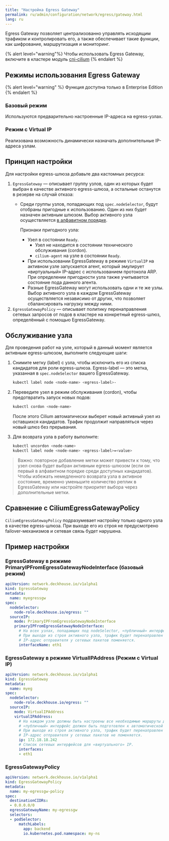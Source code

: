 ```yaml
---
title: "Настройка Egress Gateway"
permalink: ru/admin/configuration/network/egress/gateway.html
lang: ru
---
```


Egress Gateway позволяет централизованно управлять исходящим трафиком и контролировать его, а также обеспечивает такие функции, как шифрование, маршрутизация и мониторинг.

{% alert level="warning"%}
Чтобы использовать Egress Gateway, включите в кластере модуль [cni-cilium](../../reference/mc/cni-cilium/)
{% endalert %}

<!-- Перенесено с небольшими доработками из https://deckhouse.ru/products/kubernetes-platform/documentation/latest/modules/cni-cilium/#%D0%B8%D1%81%D0%BF%D0%BE%D0%BB%D1%8C%D0%B7%D0%BE%D0%B2%D0%B0%D0%BD%D0%B8%D0%B5-egress-gateway -->

## Режимы использования Egress Gateway

{% alert level="warning" %}
Функция доступна только в Enterprise Edition
{% endalert %}

### Базовый режим

Используются предварительно настроенные IP-адреса на egress-узлах.

<div data-presentation="../../../../presentations/cni-cilium/egressgateway_base_ru.pdf"></div>
<!--- Source: https://docs.google.com/presentation/d/12l4w9ZS3Hpax1B7eOptm2dQX55VVAFzRTtyihw4Ie0c/ --->

### Режим с Virtual IP

Реализована возможность динамически назначать дополнительные IP-адреса узлам.

<div data-presentation="../../../../presentations/cni-cilium/egressgateway_virtualip_ru.pdf"></div>
<!--- Source: https://docs.google.com/presentation/d/1tmhbydjpCwhNVist9RT6jzO1CMpc-G1I7rczmdLzV8E/ --->

<!-- Перенесено с небольшими доработками из https://deckhouse.ru/products/kubernetes-platform/documentation/latest/modules/cni-cilium/examples.html#egress-gateway -->

## Принцип настройки

Для настройки egress-шлюза добавьте два кастомных ресурса:

1. `EgressGateway` — описывает группу узлов, один из которых будет выбран в качестве активного egress-шлюза, а остальные останутся в резерве на случай отказа:
   - Среди группы узлов, попадающих под `spec.nodeSelector`, будут отобраны пригодные к использованию. Один из них будет назначен активным шлюзом. Выбор активного узла осуществляется [в алфавитном порядке](https://docs.cilium.io/en/latest/network/egress-gateway/egress-gateway/index.html#selecting-and-configuring-the-gateway-node).

     Признаки пригодного узла:
     - Узел в состоянии `Ready`.
       - Узел не находится в состоянии технического обслуживания (cordon).
       - `cilium-agent` на узле в состоянии `Ready`.
     - При использовании EgressGateway в режиме `VirtualIP` на активном узле запускается агент, который эмулирует «виртуальный» IP-адрес с использованием протокола ARP. При определении пригодности узла также учитывается состояние пода данного агента.
     - Разные EgressGateway могут использовать одни и те же узлы. Выбор активного узла в каждом EgressGateway осуществляется независимо от других, что позволяет сбалансировать нагрузку между ними.
1. `EgressGatewayPolicy` — описывает политику перенаправления сетевых запросов от подов в кластере на конкретный egress-шлюз, определённый с помощью EgressGateway.

## Обслуживание узла

Для проведения работ на узле, который в данный момент является активным egress-шлюзом, выполните следующие шаги:

1. Снимите метку (label) с узла, чтобы исключить его из списка кандидатов для роли egress-шлюза. Egress-label — это метка, указанная в `spec.nodeSelector` вашего EgressGateway.

    ```bash
    kubectl label node <node-name> <egress-label>-
    ```

1. Переведите узел в режим обслуживания (cordon), чтобы предотвратить запуск новых подов:

    ```bash
    kubectl cordon <node-name>
    ```

    После этого Cilium автоматически выберет новый активный узел из оставшихся кандидатов.
    Трафик продолжит направляться через новый шлюз без прерывания.

1. Для возврата узла в работу выполните:

    ```bash
    kubectl uncordon <node-name>
    kubectl label node <node-name> <egress-label>=<value>
    ```

> Важно: повторное добавление метки может привести к тому, что узел снова будет выбран активным egress-шлюзом (если он первый в алфавитном порядке среди доступных кандидатов).
Чтобы избежать немедленного возврата узла в активное состояние, временно уменьшите количество реплик в EgressGateway или настройте приоритет выбора через дополнительные метки.

## Сравнение с CiliumEgressGatewayPolicy

`CiliumEgressGatewayPolicy` подразумевает настройку только одного узла в качестве egress-шлюза. При выходе его из строя не предусмотрено failover-механизмов и сетевая связь будет нарушена.

## Пример настройки

### EgressGateway в режиме PrimaryIPFromEgressGatewayNodeInterface (базовый режим)

```yaml
apiVersion: network.deckhouse.io/v1alpha1
kind: EgressGateway
metadata:
  name: myegressgw
spec:
  nodeSelector:
    node-role.deckhouse.io/egress: ""
  sourceIP:
    mode: PrimaryIPFromEgressGatewayNodeInterface
    primaryIPFromEgressGatewayNodeInterface:
      # На всех узлах, попадающих под nodeSelector, «публичный» интерфейс должен называться одинаково.
      # При выходе из строя активного узла, трафик будет перенаправлен через резервный и
      # IP-адрес отправителя у сетевых пакетов поменяется.
      interfaceName: eth1
```

### EgressGateway в режиме VirtualIPAddress (Режим с Virtual IP)

```yaml
apiVersion: network.deckhouse.io/v1alpha1
kind: EgressGateway
metadata:
  name: myeg
spec:
  nodeSelector:
    node-role.deckhouse.io/egress: ""
  sourceIP:
    mode: VirtualIPAddress
    virtualIPAddress:
      # На каждом узле должны быть настроены все необходимые маршруты для доступа на все внешние публичные сервисы,
      # «публичный» интерфейс должен быть подготовлен к автоматической настройке «виртуального» IP в качестве дополнительного (secondary) IP-адреса.
      # При выходе из строя активного узла, трафик будет перенаправлен через резервный и
      # IP-адрес отправителя у сетевых пакетов не поменяется.
      ip: 172.18.18.242
      # Список сетевых интерфейсов для «виртуального» IP.
      interfaces:
      - eth1
```

### EgressGatewayPolicy

```yaml
apiVersion: network.deckhouse.io/v1alpha1
kind: EgressGatewayPolicy
metadata:
  name: my-egressgw-policy
spec:
  destinationCIDRs:
  - 0.0.0.0/0
  egressGatewayName: my-egressgw
  selectors:
  - podSelector:
      matchLabels:
        app: backend
        io.kubernetes.pod.namespace: my-ns
```
